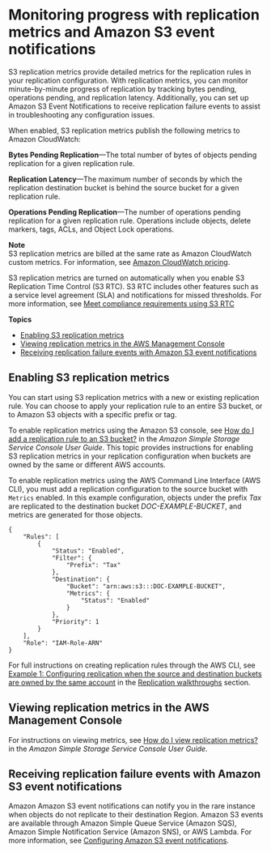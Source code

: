 # Monitoring progress with replication metrics and Amazon S3 event notifications<a name="replication-metrics"></a>

S3 replication metrics provide detailed metrics for the replication rules in your replication configuration\. With replication metrics, you can monitor minute\-by\-minute progress of replication by tracking bytes pending, operations pending, and replication latency\. Additionally, you can set up Amazon S3 Event Notifications to receive replication failure events to assist in troubleshooting any configuration issues\.

When enabled, S3 replication metrics publish the following metrics to Amazon CloudWatch:

**Bytes Pending Replication**—The total number of bytes of objects pending replication for a given replication rule\.

**Replication Latency**—The maximum number of seconds by which the replication destination bucket is behind the source bucket for a given replication rule\.

**Operations Pending Replication**—The number of operations pending replication for a given replication rule\. Operations include objects, delete markers, tags, ACLs, and Object Lock operations\.

**Note**  
S3 replication metrics are billed at the same rate as Amazon CloudWatch custom metrics\. For information, see [Amazon CloudWatch pricing](https://aws.amazon.com/cloudwatch/pricing/)\.

S3 replication metrics are turned on automatically when you enable S3 Replication Time Control \(S3 RTC\)\. S3 RTC includes other features such as a service level agreement \(SLA\) and notifications for missed thresholds\. For more information, see [Meet compliance requirements using S3 RTC](https://docs.aws.amazon.com/AmazonS3/latest/dev/replication-time-control.html)

**Topics**
+ [Enabling S3 replication metrics](#enabling-replication-metrics)
+ [Viewing replication metrics in the AWS Management Console](#viewing-replication-metrics)
+ [Receiving replication failure events with Amazon S3 event notifications](#replication-metrics-events)

## Enabling S3 replication metrics<a name="enabling-replication-metrics"></a>

You can start using S3 replication metrics with a new or existing replication rule\. You can choose to apply your replication rule to an entire S3 bucket, or to Amazon S3 objects with a specific prefix or tag\.

To enable replication metrics using the Amazon S3 console, see [How do I add a replication rule to an S3 bucket?](https://docs.aws.amazon.com/AmazonS3/latest/user-guide/enable-replication.html) in the *Amazon Simple Storage Service Console User Guide*\. This topic provides instructions for enabling S3 replication metrics in your replication configuration when buckets are owned by the same or different AWS accounts\.

To enable replication metrics using the AWS Command Line Interface \(AWS CLI\), you must add a replication configuration to the source bucket with `Metrics` enabled\. In this example configuration, objects under the prefix *Tax* are replicated to the destination bucket *DOC\-EXAMPLE\-BUCKET*, and metrics are generated for those objects\.

```
{
    "Rules": [
        {
            "Status": "Enabled",
            "Filter": {
                "Prefix": "Tax"
            },
            "Destination": {
                "Bucket": "arn:aws:s3:::DOC-EXAMPLE-BUCKET",
                "Metrics": {
                    "Status": "Enabled"
                }
            },
            "Priority": 1
        }
    ],
    "Role": "IAM-Role-ARN"
}
```

For full instructions on creating replication rules through the AWS CLI, see [Example 1: Configuring replication when the source and destination buckets are owned by the same account](https://docs.aws.amazon.com/AmazonS3/latest/dev/replication-walkthrough1.html) in the [Replication walkthroughs](https://docs.aws.amazon.com/AmazonS3/latest/dev/replication-example-walkthroughs.html) section\.

## Viewing replication metrics in the AWS Management Console<a name="viewing-replication-metrics"></a>

For instructions on viewing metrics, see [How do I view replication metrics?](https://docs.aws.amazon.com/AmazonS3/latest/user-guide/replication-metrics.html) in the *Amazon Simple Storage Service Console User Guide*\.

## Receiving replication failure events with Amazon S3 event notifications<a name="replication-metrics-events"></a>

Amazon Amazon S3 event notifications can notify you in the rare instance when objects do not replicate to their destination Region\. Amazon S3 events are available through Amazon Simple Queue Service \(Amazon SQS\), Amazon Simple Notification Service \(Amazon SNS\), or AWS Lambda\. For more information, see [Configuring Amazon S3 event notifications](https://docs.aws.amazon.com/AmazonS3/latest/dev/NotificationHowTo.html)\.